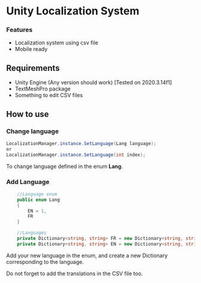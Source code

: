 

# Unity Localization System
### Features

- Localization system using csv file
- Mobile ready

## Requirements
- Unity Engine (Any version should work) [Tested on 2020.3.14f1]
- TextMeshPro package
- Something to edit CSV files

## How to use

### Change language
```c#
LocalizationManager.instance.SetLanguage(Lang language);
or
LocalizationManager.instance.SetLanguage(int index);
```
To change language defined in the enum **Lang**.

### Add Language
```c#
    //Language enum
    public enum Lang
    {
        EN = 1,
        FR
    }

    //Languages
    private Dictionary<string, string> FR = new Dictionary<string, string>();
    private Dictionary<string, string> EN = new Dictionary<string, string>();
```

Add your new language in the enum, and create a new Dictionary corresponding to the language.

Do not forget to add the translations in the CSV file too.
